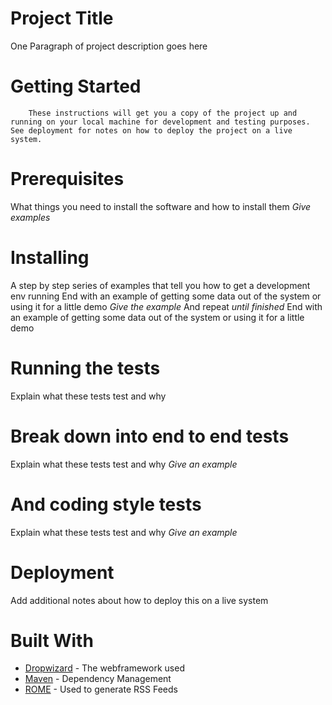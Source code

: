 # **Project Title**
One Paragraph of project description goes here
# **Getting Started**
        These instructions will get you a copy of the project up and running on your local machine for development and testing purposes. See deployment for notes on how to deploy the project on a live system.
# **Prerequisites**
What things you need to install the software and how to install them
*Give examples*
# **Installing**
A step by step series of examples that tell you how to get a development env running End with an example of getting some data out of the system or using it for a little demo
*Give the example*
And repeat
*until finished*
End with an example of getting some data out of the system or using it for a little demo
# **Running the tests**
Explain what these tests test and why
# **Break down into end to end tests**
Explain what these tests test and why
*Give an example*
# **And coding style tests**
Explain what these tests test and why
*Give an example*
# **Deployment**
Add additional notes about how to deploy this on a live system
# **Built With**
+ [Dropwizard](http://www.dropwizard.io/1.0.2/docs/) - The webframework used
+ [Maven](https://maven.apache.org/) - Dependency Management
+ [ROME](https://rometools.github.io/rome/) - Used to generate RSS Feeds
    